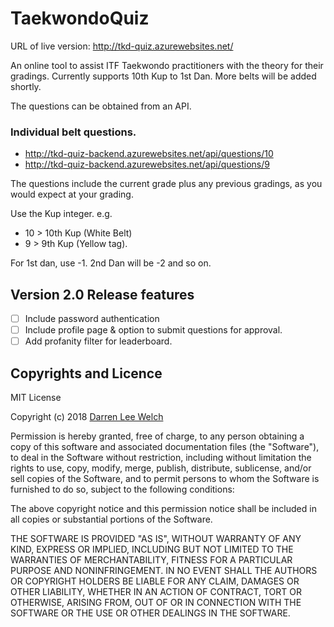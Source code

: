 # TaekwondoQuiz

URL of live version: http://tkd-quiz.azurewebsites.net/

An online tool to assist ITF Taekwondo practitioners with the theory for their gradings.  Currently supports 10th Kup to 1st Dan.  More belts will be added shortly.

The questions can be obtained from an API.

### Individual belt questions.
- http://tkd-quiz-backend.azurewebsites.net/api/questions/10
- http://tkd-quiz-backend.azurewebsites.net/api/questions/9

The questions include the current grade plus any previous gradings, as you would expect at your grading.

Use the Kup integer. e.g.
- 10 > 10th Kup (White Belt)
- 9  > 9th Kup (Yellow tag).

For 1st dan, use -1.  2nd Dan will be -2 and so on.

## Version 2.0 Release features
- [ ] Include password authentication
- [ ] Include profile page & option to submit questions for approval.
- [ ] Add profanity filter for leaderboard.

## Copyrights and Licence

MIT License

Copyright (c) 2018 <a href="https://darrenwelch.co.uk" target="_blank">Darren Lee Welch</a>

Permission is hereby granted, free of charge, to any person obtaining a copy
of this software and associated documentation files (the "Software"), to deal
in the Software without restriction, including without limitation the rights
to use, copy, modify, merge, publish, distribute, sublicense, and/or sell
copies of the Software, and to permit persons to whom the Software is
furnished to do so, subject to the following conditions:

The above copyright notice and this permission notice shall be included in all
copies or substantial portions of the Software.

THE SOFTWARE IS PROVIDED "AS IS", WITHOUT WARRANTY OF ANY KIND, EXPRESS OR
IMPLIED, INCLUDING BUT NOT LIMITED TO THE WARRANTIES OF MERCHANTABILITY,
FITNESS FOR A PARTICULAR PURPOSE AND NONINFRINGEMENT. IN NO EVENT SHALL THE
AUTHORS OR COPYRIGHT HOLDERS BE LIABLE FOR ANY CLAIM, DAMAGES OR OTHER
LIABILITY, WHETHER IN AN ACTION OF CONTRACT, TORT OR OTHERWISE, ARISING FROM,
OUT OF OR IN CONNECTION WITH THE SOFTWARE OR THE USE OR OTHER DEALINGS IN THE
SOFTWARE.
